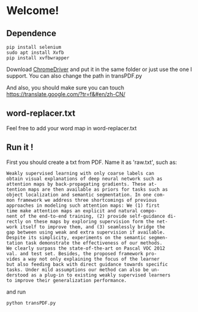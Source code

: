 # Welcome!

## Dependence
``` Shell
pip install selenium
sudo apt install Xvfb
pip install xvfbwrapper
```
Download [ChromeDriver](https://sites.google.com/a/chromium.org/chromedriver/downloads) and put it in the same folder or just use the one I support. You can also change the path in transPDF.py

And also, you should make sure you can touch https://translate.google.com/?tr=f&#en/zh-CN/

## word-replacer.txt
Feel free to add your word map in word-replacer.txt

## Run it !
First you should create a txt from PDF. Name it as 'raw.txt', such as:
```
Weakly supervised learning with only coarse labels can
obtain visual explanations of deep neural network such as
attention maps by back-propagating gradients. These at-
tention maps are then available as priors for tasks such as
object localization and semantic segmentation. In one com-
mon framework we address three shortcomings of previous
approaches in modeling such attention maps: We (1) first
time make attention maps an explicit and natural compo-
nent of the end-to-end training, (2) provide self-guidance di-
rectly on these maps by exploring supervision form the net-
work itself to improve them, and (3) seamlessly bridge the
gap between using weak and extra supervision if available.
Despite its simplicity, experiments on the semantic segmen-
tation task demonstrate the effectiveness of our methods.
We clearly surpass the state-of-the-art on Pascal VOC 2012
val. and test set. Besides, the proposed framework pro-
vides a way not only explaining the focus of the learner
but also feeding back with direct guidance towards specific
tasks. Under mild assumptions our method can also be un-
derstood as a plug-in to existing weakly supervised learners
to improve their generalization performance.
```
and run
```
python transPDF.py
```
